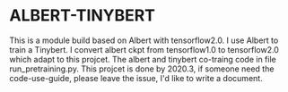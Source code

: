# ALBERT-TINYBERT
This is a module build based on Albert with tensorflow2.0. I use Albert to train a Tinybert.
I convert albert ckpt from tensorflow1.0 to tensorflow2.0 which adapt to this projcet.
The albert and tinybert co-traing code in file run_pretraining.py.
This projcet is done by 2020.3, if someone need the code-use-guide, please leave the issue, I'd like to write a document.
